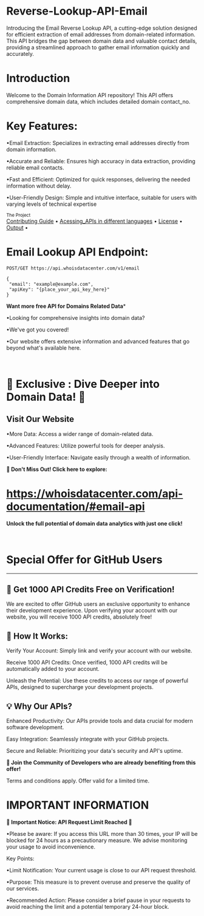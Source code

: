 # Reverse-Lookup-API-Email
Introducing the Email Reverse Lookup API, a cutting-edge solution designed for efficient extraction of email addresses from domain-related information. This API bridges the gap between domain data and valuable contact details, providing a streamlined approach to gather email information quickly and accurately.


# Introduction
Welcome to the Domain Information API repository! This API offers comprehensive domain data, which includes detailed domain  contact_no.

# Key Features:

•Email Extraction: Specializes in extracting email addresses directly from domain information.
 <br />

•Accurate and Reliable: Ensures high accuracy in data extraction, providing reliable email contacts.
 <br />

•Fast and Efficient: Optimized for quick responses, delivering the needed information without delay.
 <br />
 
•User-Friendly Design: Simple and intuitive interface, suitable for users with varying levels of technical expertise



<div >
    <sub>The Project</sub>
    <br />
    <a href="Contributing/contribute.md">Contributing Guide</a> •
    <a href="Acessing_api">Acessing_APIs in different languages</a> •
    <a href="License.md">License</a> •
    <a href="Output/output.txt">Output</a> •
    <br />


# Email Lookup API Endpoint:

```
POST/GET https://api.whoisdatacenter.com/v1/email

{
 "email": "example@example.com",
 "apiKey": "{place_your_api_key_here}"
}
```

**Want more free API for Domains Related Data***
<br/>

•Looking for comprehensive insights into domain data? 
<br/>

•We've got you covered! 
<br/>

•Our website offers extensive information and advanced features that go beyond what's available here.


<br/>

# 🌟 Exclusive : Dive Deeper into Domain Data! 🌟

**Visit Our Website**
---

•More Data: Access a wider range of domain-related data.
<br/>

•Advanced Features: Utilize powerful tools for deeper analysis.
<br/>

•User-Friendly Interface: Navigate easily through a wealth of information.
<br/>

 **🔗 Don't Miss Out! Click here to explore:** 
# https://whoisdatacenter.com/api-documentation/#email-api

**Unlock the full potential of domain data analytics with just one click!**


<br/>


# Special Offer for GitHub Users
---

**🚀 Get 1000 API Credits Free on Verification!**
---
We are excited to offer GitHub users an exclusive opportunity to enhance their development experience. Upon verifying your account with our website, you will receive 1000 API credits, absolutely free!

**🔑 How It Works:**
---
Verify Your Account: Simply link and verify your account with our website.
<br/>

Receive 1000 API Credits: Once verified, 1000 API credits will be automatically added to your account.
<br/>

Unleash the Potential: Use these credits to access our range of powerful APIs, designed to supercharge your development projects.
<br/>

**💡 Why Our APIs?**
---
Enhanced Productivity: Our APIs provide tools and data crucial for modern software development.
<br/>

Easy Integration: Seamlessly integrate with your GitHub projects.
<br/>

Secure and Reliable: Prioritizing your data's security and API's uptime.
<br/>

**🌟 Join the Community of Developers who are already benefiting from this offer!**

Terms and conditions apply. Offer valid for a limited time.


# IMPORTANT INFORMATION


**🚨 Important Notice: API Request Limit Reached 🚨**

•Please be aware: If you access this URL more than 30 times, your IP will be blocked for 24 hours as a precautionary measure. We advise monitoring your usage to avoid inconvenience.

Key Points:

•Limit Notification: Your current usage is close to our API request threshold.
<br/>

•Purpose: This measure is to prevent overuse and preserve the quality of our services.
<br/>

•Recommended Action: Please consider a brief pause in your requests to avoid reaching the limit and a potential temporary 24-hour block.
